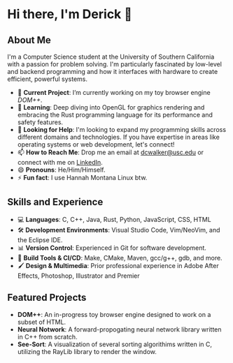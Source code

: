 # Hi there, I'm Derick 👋

## About Me
I'm a Computer Science student at the University of Southern California with a passion for problem solving. I'm particularly fascinated by low-level and backend programming and how it interfaces with hardware to create efficient, powerful systems.

- 🔭 **Current Project**: I’m currently working on my toy browser engine *DOM++*.
- 🌱 **Learning**: Deep diving into OpenGL for graphics rendering and embracing the Rust programming language for its performance and safety features.
- 🤔 **Looking for Help**: I'm looking to expand my programming skills across different domains and technologies. If you have expertise in areas like operating systems or web development, let's connect!
- 📫 **How to Reach Me**: Drop me an email at dcwalker@usc.edu or connect with me on [LinkedIn](https://www.linkedin.com/in/derick-walker/).
- 😄 **Pronouns**: He/Him/Himself.
- ⚡ **Fun fact**: I use Hannah Montana Linux btw.

## Skills and Experience
* 💻 **Languages**: C, C++, Java, Rust, Python, JavaScript, CSS, HTML
* 🛠️ **Development Environments**: Visual Studio Code, Vim/NeoVim, and the Eclipse IDE.
* 📊 **Version Control**: Experienced in Git for software development.
* 🔧 **Build Tools & CI/CD**: Make, CMake, Maven, gcc/g++, gdb, and more.
* 🖌️ **Design & Multimedia**: Prior professional experience in Adobe After Effects, Photoshop, Illustrator and Premier

## Featured Projects
- **DOM++**: An in-progress toy browser engine designed to work on a subset of HTML. 
- **Neural Notwork**: A forward-propogating neural network library written in C++ from scratch.
- **See-Sort**: A visualization of several sorting algorithims written in C, utilizing the RayLib library to render the window.

